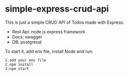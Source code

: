 # simple-express-crud-api

This is just a simple CRUD API of Todos made with Express.

- Rest Api: node js express framework
- Docs: swagger
- DB: postgresql

To start it, add env file, install Node and run:

```
1.add your env file
2.npm install
3.npm start
```
